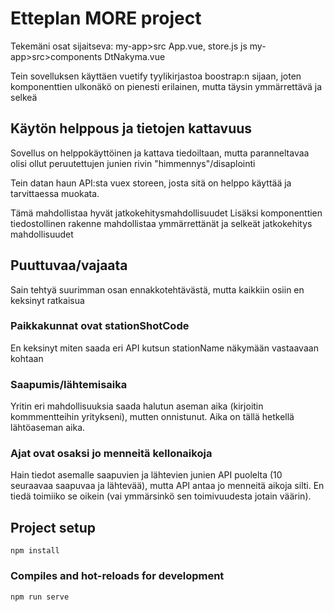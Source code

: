 # Etteplan MORE project

Tekemäni osat sijaitseva: my-app>src App.vue, store.js js my-app>src>components DtNakyma.vue

Tein sovelluksen käyttäen vuetify tyylikirjastoa boostrap:n sijaan, 
joten komponenttien ulkonäkö on pienesti erilainen, mutta täysin ymmärrettävä ja selkeä


## Käytön helppous ja tietojen kattavuus

Sovellus on helppokäyttöinen ja kattava tiedoiltaan, mutta paranneltavaa olisi ollut 
peruutettujen junien rivin "himmennys"/disaplointi

Tein datan haun API:sta vuex storeen, josta sitä on helppo käyttää ja tarvittaessa muokata. 

Tämä mahdollistaa hyvät jatkokehitysmahdollisuudet
Lisäksi komponenttien tiedostollinen rakenne mahdollistaa ymmärrettänät 
ja selkeät jatkokehitys mahdollisuudet



## Puuttuvaa/vajaata

Sain tehtyä suurimman osan ennakkotehtävästä, mutta kaikkiin osiin en keksinyt ratkaisua

### Paikkakunnat ovat stationShotCode

En keksinyt miten saada eri API kutsun stationName näkymään vastaavaan kohtaan

### Saapumis/lähtemisaika

Yritin eri mahdollisuuksia saada halutun aseman aika (kirjoitin kommmentteihin yritykseni),
mutten onnistunut. Aika on tällä hetkellä lähtöaseman aika.

### Ajat ovat osaksi jo menneitä kellonaikoja

Hain tiedot asemalle saapuvien ja lähtevien junien API puolelta (10 seuraavaa saapuvaa ja lähtevää),
mutta API antaa jo menneitä aikoja silti. En tiedä toimiiko se oikein 
(vai ymmärsinkö sen toimivuudesta jotain väärin).

## Project setup
```
npm install
```

### Compiles and hot-reloads for development
```
npm run serve
```


```

